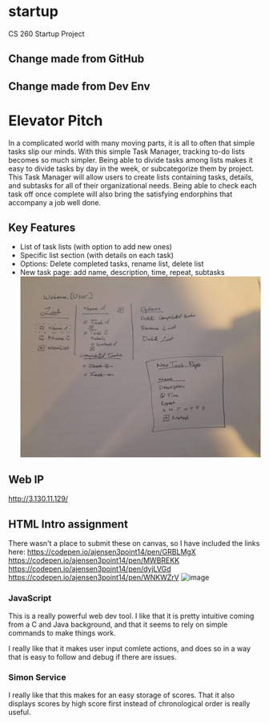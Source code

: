 # startup
CS 260 Startup Project
## Change made from GitHub
## Change made from Dev Env
# Elevator Pitch
In a complicated world with many moving parts, it is all to often that simple tasks slip our minds. 
With this simple Task Manager, tracking to-do lists becomes so much simpler. Being able to divide tasks among lists makes it easy to divide tasks
by day in the week, or subcategorize them by project. This Task Manager will allow users to create lists containing tasks, details, and subtasks
for all of their organizational needs. Being able to check each task off once complete will also bring the satisfying endorphins that accompany a
job well done. 

## Key Features
- List of task lists (with option to add new ones)
- Specific list section (with details on each task)
- Options: Delete completed tasks, rename list, delete list
- New task page: add name, description, time, repeat, subtasks
![alt text](https://github.com/ajensen3point14/startup/blob/main/20230127_165529.jpg?raw=true)


## Web IP
http://3.130.11.129/


## HTML Intro assignment
There wasn't a place to submit these on canvas, so I have included the links here:
https://codepen.io/ajensen3point14/pen/GRBLMgX
https://codepen.io/ajensen3point14/pen/MWBREKK
https://codepen.io/ajensen3point14/pen/dyjLVGd
https://codepen.io/ajensen3point14/pen/WNKWZrV
![image](https://user-images.githubusercontent.com/113062389/217149464-26d8eb2d-1031-4f46-bb55-c5b656ae3332.png)


### JavaScript
This is a really powerful web dev tool. I like that it is pretty intuitive coming from a C and Java background,
and that it seems to rely on simple commands to make things work.

I really like that it makes user input comlete actions, and does so in a way that is easy to follow and debug if there are issues.

### Simon Service
I really like that this makes for an easy storage of scores. That it also displays scores by high score first instead of chronological order
is really useful.
